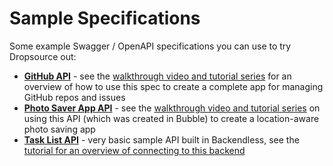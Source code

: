 # Sample Specifications

Some example Swagger / OpenAPI specifications you can use to try Dropsource out:

* **[GitHub API](https://github.com/Dropsource/sample-specifications/blob/master/github-api-specification.json)** - see the [walkthrough video and tutorial series](https://help.dropsource.com/docs/resources/app-walkthroughs/github-organizer-app/) for an overview of how to use this spec to create a complete app for managing GitHub repos and issues
* **[Photo Saver App API](https://github.com/Dropsource/sample-specifications/blob/master/photo-save-api-specification.json)** - see the [walkthrough video and tutorial series](https://help.dropsource.com/docs/resources/app-walkthroughs/photo-saver-app/) on using this API (which was created in Bubble) to create a location-aware photo saving app
* **[Task List API](https://github.com/Dropsource/sample-specifications/blob/master/task-list-api-specification.json)** - very basic sample API built in Backendless, see the [tutorial for an overview of connecting to this backend](https://help.dropsource.com/docs/documentation/integrating-with-dropsource/api-tools/connect-your-app-to-backendless/)
